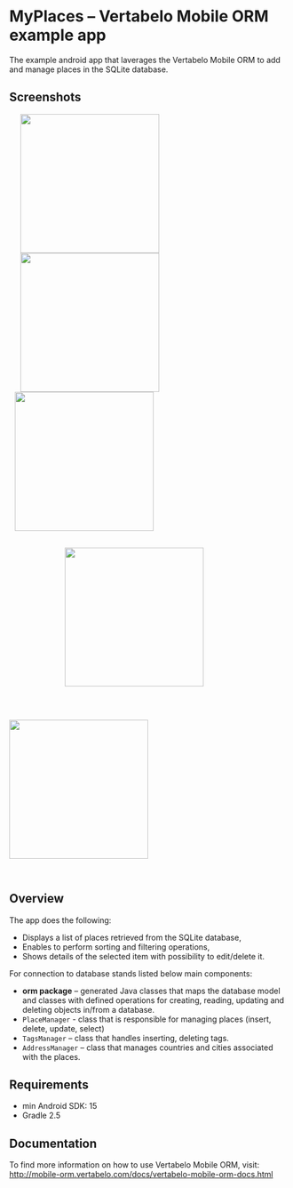 #  MyPlaces – Vertabelo Mobile ORM example app
The example android app that laverages the Vertabelo Mobile ORM to add and manage places in the SQLite database.

## Screenshots

<img src="http://www.vertabelo.com/_file/github/android-demo-app/my_places_activity.png" width="250" hspace="20"/>
<img src="http://www.vertabelo.com/_file/github/android-demo-app/add_new_place.png" width="250" hspace="20"/>
<img src="http://www.vertabelo.com/_file/github/android-demo-app/details.png" width="250" hspace="10"/>
<img src="http://www.vertabelo.com/_file/github/android-demo-app/sorting.png" width="250" hspace="100" vspace="30"/>
<img src="http://www.vertabelo.com/_file/github/android-demo-app/filtering.png" width="250" vspace="30"/>


## Overview

The app does the following:
- Displays a list of places retrieved from the SQLite database,
- Enables to perform sorting and filtering operations,
- Shows details of the selected item with possibility to edit/delete it.

For connection to database stands  listed below main components:
- **orm package** – generated Java classes that maps the database model and classes with defined operations for creating, reading, updating and deleting objects in/from a database. 
- `PlaceManager` -  class that is responsible for managing places (insert, delete, update, select)
- `TagsManager` – class that handles inserting, deleting tags.
- `AddressManager` – class that manages countries and cities associated with the places.

## Requirements

- min Android SDK: 15
- Gradle 2.5

## Documentation

To find more information on how to use Vertabelo Mobile ORM, visit: <br>
 http://mobile-orm.vertabelo.com/docs/vertabelo-mobile-orm-docs.html
